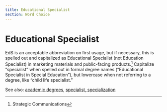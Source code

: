 ```yaml
---
title: Educational Specialist
section: Word Choice
---
```

# Educational Specialist

EdS is an acceptable abbreviation on first usage, but if necessary, this is spelled out and capitalized as Educational Specialist (not Education Specialist) in marketing materials and public-facing products.[^43] Capitalize “specialist” when spelled out in formal degree names (“Educational Specialist in Special Education”), but lowercase when not referring to a degree, like “child life specialist.”

See also: [academic degrees](../academic-degrees), [specialist, specialization](../specialist-specialization)

[^43]: Strategic Communications